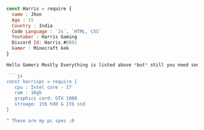 ```js
const Harris = require {
  name : Jhon
  Age : 15
  Country : India
  Code Language : `Js`, `HTML, CSS`
  Youtuber : Harris Gaming
  Discord Id: Harris.#0001
  Gamer : Minecraft kek
}

Hello Gamerz Mostly Everything is listed above *but* still you need something it is down below

 ```js
const harrispc = require {
   cpu : Intel core - I7
   ram : 16gb
   graphics card: GTX 1080
   stroage: 1tb hdd & 1tb ssd
} 

^ These are my pc spes ;0
 

